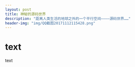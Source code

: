 ```yaml
---
layout: post
title: 神秘的源码世界
description: "距离人类生活的地球之外的一个平行空间————源码世界……"
header-img: "img/QQ截图20171112115428.png"
---
```

# text
text
